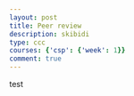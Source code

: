 ```yaml
---
layout: post
title: Peer review
description: skibidi
type: ccc
courses: {'csp': {'week': 1}}
comment: true
---
```


<p> test </p>